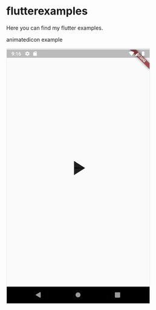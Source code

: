 # flutterexamples
Here you can find my flutter examples.

animatedicon example

![animatedicon] 

[animatedicon]: Images/animatedicon_output.gif
